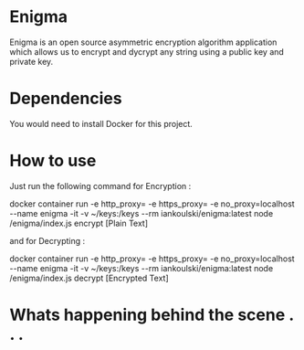 # Enigma
Enigma is an open source asymmetric encryption algorithm application which allows us to encrypt and dycrypt any string using a public key and private key.

# Dependencies
You would need to install Docker for this project.

# How to use
Just run the following command for Encryption :

docker container run -e http_proxy= -e https_proxy= -e no_proxy=localhost --name enigma -it -v ~/keys:/keys --rm iankoulski/enigma:latest node /enigma/index.js encrypt [Plain Text]


and for Decrypting :

docker container run -e http_proxy= -e https_proxy= -e no_proxy=localhost --name enigma -it -v ~/keys:/keys --rm iankoulski/enigma:latest node /enigma/index.js decrypt [Encrypted Text]

# Whats happening behind the scene . . .

